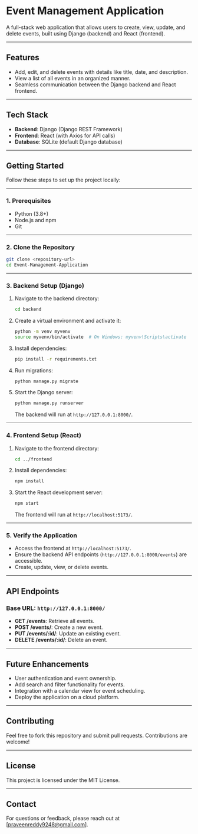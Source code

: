 
# **Event Management Application**

A full-stack web application that allows users to create, view, update, and delete events, built using Django (backend) and React (frontend).

---

## **Features**
- Add, edit, and delete events with details like title, date, and description.
- View a list of all events in an organized manner.
- Seamless communication between the Django backend and React frontend.

---

## **Tech Stack**
- **Backend**: Django (Django REST Framework)
- **Frontend**: React (with Axios for API calls)
- **Database**: SQLite (default Django database)

---

## **Getting Started**
Follow these steps to set up the project locally:

---

### **1. Prerequisites**
- Python (3.8+)
- Node.js and npm
- Git

---

### **2. Clone the Repository**
```bash
git clone <repository-url>
cd Event-Management-Application
```

---

### **3. Backend Setup (Django)**
1. Navigate to the backend directory:
   ```bash
   cd backend
   ```
2. Create a virtual environment and activate it:
   ```bash
   python -m venv myvenv
   source myvenv/bin/activate  # On Windows: myvenv\Scripts\activate
   ```
3. Install dependencies:
   ```bash
   pip install -r requirements.txt
   ```
4. Run migrations:
   ```bash
   python manage.py migrate
   ```
5. Start the Django server:
   ```bash
   python manage.py runserver
   ```
   The backend will run at `http://127.0.0.1:8000/`.

---

### **4. Frontend Setup (React)**
1. Navigate to the frontend directory:
   ```bash
   cd ../frontend
   ```
2. Install dependencies:
   ```bash
   npm install
   ```
3. Start the React development server:
   ```bash
   npm start
   ```
   The frontend will run at `http://localhost:5173/`.

---

### **5. Verify the Application**
- Access the frontend at `http://localhost:5173/`.
- Ensure the backend API endpoints (`http://127.0.0.1:8000/events`) are accessible.
- Create, update, view, or delete events.

---

## **API Endpoints**
### **Base URL**: `http://127.0.0.1:8000/`
- **GET /events**: Retrieve all events.
- **POST /events/**: Create a new event.
- **PUT /events/:id/**: Update an existing event.
- **DELETE /events/:id/**: Delete an event.

---

## **Future Enhancements**
- User authentication and event ownership.
- Add search and filter functionality for events.
- Integration with a calendar view for event scheduling.
- Deploy the application on a cloud platform.

---

## **Contributing**
Feel free to fork this repository and submit pull requests. Contributions are welcome!

---

## **License**
This project is licensed under the MIT License.

---

## **Contact**
For questions or feedback, please reach out at [praveenreddy9248@gmail.com].
